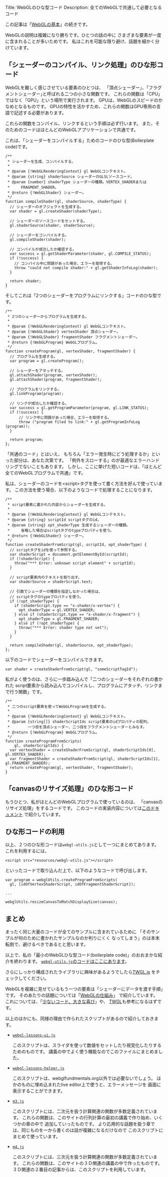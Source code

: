Title: WebGLのひな型コード
Description: 全てのWebGLで共通して必要となるコード

この記事は「[WebGLの基本](webgl-fundamentals.html)」の続きです。

WebGLの説明は複雑になり勝ちです。ひとつの話の中に
さまざまな要素が一度に含まれることが多いためです。
私はこれを可能な限り避け、話題を細かく分けています。

## 「シェーダーのコンパイル、リンク処理」のひな形コード

WebGLを難しく感じさせている要素のひとつは、
「頂点シェーダー」、「フラグメントシェーダー｣と呼ばれる二つの小さな関数です。
これらの関数は「CPU」ではなく「GPU」という場所で実行されます。
GPUは、WebGLのスピードのかなめとなるものです。
GPUの特性を活かすため、これらの関数はGPU専用の言語で記述する必要があります。

これらの関数をコンパイル、リンクするという手順は必ず行います。
また、そのためのコードはほとんどのWebGLアプリケーションで共通です。

これは、「シェーダーをコンパイルする」ためのコードのひな型(Boilerplate code)です。

    /**
     * シェーダーを生成、コンパイルする。
     *
     * @param {!WebGLRenderingContext} gl WebGLコンテキスト。
     * @param {string} shaderSource シェーダーのGLSLソースコード。
     * @param {number} shaderType シェーダーの種類。VERTEX_SHADERまたは
     *     FRAGMENT_SHADER。
     * @return {!WebGLShader} シェーダー。
     */
    function compileShader(gl, shaderSource, shaderType) {
      // シェーダーのオブジェクトを生成する。
      var shader = gl.createShader(shaderType);

      // シェーダーのソースコードをセットする。
      gl.shaderSource(shader, shaderSource);

      // シェーダーをコンパイルする。
      gl.compileShader(shader);

      // コンパイルが成功したか確認する。
      var success = gl.getShaderParameter(shader, gl.COMPILE_STATUS);
      if (!success) {
        // コンパイル中に問題があった場合、エラーを取得する。
        throw "could not compile shader:" + gl.getShaderInfoLog(shader);
      }

      return shader;
    }

そしてこれは「2つのシェーダーをプログラムにリンクする」コードのひな型です。

    /**
     * 2つのシェーダーからプログラムを生成する。
     *
     * @param {!WebGLRenderingContext) gl WebGLコンテキスト。
     * @param {!WebGLShader} vertexShader 頂点シェーダー。
     * @param {!WebGLShader} fragmentShader フラグメントシェーダー。
     * @return {!WebGLProgram} WebGLプログラム。
     */
    function createProgram(gl, vertexShader, fragmentShader) {
      // プログラムを生成する。
      var program = gl.createProgram();

      // シェーダーをアタッチする。
      gl.attachShader(program, vertexShader);
      gl.attachShader(program, fragmentShader);

      // プログラムをリンクする。
      gl.linkProgram(program);

      // リンクが成功したか確認する。
      var success = gl.getProgramParameter(program, gl.LINK_STATUS);
      if (!success) {
          // リンク中に問題があった場合、エラーを取得する。
          throw ("program filed to link:" + gl.getProgramInfoLog (program));
      }

      return program;
    };

「共通のコード」とはいえ、
もちろん「エラー発生時にどう処理するか」といった部分は、あなた次第です。
「例外をスローする」のが最適なエラーハンドリングでないこともあります。
しかし、ここに挙げた短いコードは、「ほとんど全てのWebGLプログラムで共通」です。


私は、シェーダーのコードを&lt;script&gt;タグを使って書く方法を好んで使っています。
この方法を使う場合、以下のようなコードで処理することになります。

    /**
     * script要素に書かれた内容からシェーダーを生成する。
     *
     * @param {!WebGLRenderingContext} gl WebGLコンテキスト。
     * @param {string} scriptId scriptタグのid。
     * @param {string} opt_shaderType 生成するシェーダーの種類。
     *     省略した場合はscriptタグのtypeプロパティを使う。
     * @return {!WebGLShader} シェーダー。
     */
    function createShaderFromScript(gl, scriptId, opt_shaderType) {
      // scriptタグをidを使って参照する。
      var shaderScript = document.getElementById(scriptId);
      if (!shaderScript) {
        throw("*** Error: unknown script element" + scriptId);
      }

      // script要素内のテキストを取り出す。
      var shaderSource = shaderScript.text;

      // 引数でシェーダーの種類を指定しなかった場合は、
      // scriptタグのtypeプロパティを使う。
      if (!opt_shaderType) {
        if (shaderScript.type == "x-shader/x-vertex") {
          opt_shaderType = gl.VERTEX_SHADER;
        } else if (shaderScript.type == "x-shader/x-fragment") {
          opt_shaderType = gl.FRAGMENT_SHADER;
        } else if (!opt_shaderType) {
          throw("*** Error: shader type not set");
        }
      }

      return compileShader(gl, shaderSource, opt_shaderType);
    };

以下のコードでシェーダーをコンパイルできます。

    var shader = createShaderFromScript(gl, "someScriptTagId");

私がよく使うのは、さらに一歩踏み込んで「二つのシェーダーをそれぞれの書かれた
script要素から読み込んでコンパイルし、プログラムにアタッチ、リンクまで行う関数」です。

    /**
     * 二つのscript要素を使ってWebGLProgramを生成する。
     *
     * @param {!WebGLRenderingContext} gl WebGLコンテキスト。
     * @param {string[]} shaderScriptIds script要素のidプロパティの配列。
     *        一つ目を頂点シェーダー、二つ目をフラグメントシェーダーとみなす。
     * @return {!WebGLProgram} WebGLプログラム。
     */
    function createProgramFromScripts(
        gl, shaderScriptIds) {
      var vertexShader = createShaderFromScript(gl, shaderScriptIds[0], gl.VERTEX_SHADER);
      var fragmentShader = createShaderFromScript(gl, shaderScriptIds[1], gl.FRAGMENT_SHADER);
      return createProgram(gl, vertexShader, fragmentShader);
    }


## 「canvasのリサイズ処理」のひな形コード

もうひとつ、私がほとんどのWebGLプログラムで使っているのは、
「canvasのリサイズ処理」をするコードです。
このコードの実装内容については[このドキュメント](webgl-resizing-the-canvas.html)
で紹介しています。

## ひな形コードの利用
以上、２つのひな形コードは`webgl-utils.js`として一つにまとめてあります。
これを利用するには、

    <script src="resources/webgl-utils.js"></script>

といったコードで取り込んだ上で、以下のようなコードで呼び出します。

    var program = webglUtils.createProgramFromScripts(
      gl, [idOfVertexShaderScript, idOfFragmentShaderScript]);

    ...

    webglUtils.resizeCanvasToMatchDisplaySize(canvas);

## まとめ

まったく同じ大量のコードが全てのサンプルに含まれているために
「そのサンプルが何のために書かれたサンプルなのか判りにくく
なってしまう」のは本末転倒で、避けるべきであるとと思います。

以上で、私の「最小のWebGLひな型コード(boilerplate code)」のおおまかな紹介を終わります。
[`webgl-utils.js`のコードはここにあります](../../resources/webgl-utils.js)。

さらにしっかり構成されたライブラリに興味があるようでしたら[TWGL.js](http://twgljs.org)
をチェックしてください。

WebGLを複雑に見せているもう一つの要素は「シェーダーにデータを渡す手順」です。
そのあたりの話題については「[WebGLの仕組み](webgl-how-it-works.html)」
で紹介しています。
これについては、「[少ないコード、大きな喜び](webgl-less-code-more-fun.html)」や、
[TWGL](http://twgljs.org)も参考になるはずです。

以上のほかにも、同様の理由で作られたスクリプトがあるので紹介しておきます。

*   [`webgl-lessons-ui.js`](../../resources/webgl-lessons-ui.js)

    このスクリプトは、スライダを使って数値をセットしたり視覚化したりするためのものです。
    講義の中でよく使う機能なのでこのファイルにまとめました。

*   [`webgl-lessons-helper.js`](../../resources/webgl-lessons-helper.js)

    このスクリプトは、webglfundmentals.org以外では必要ないでしょう。
    ほかのものに埋め込まれたlive editor上で使うと、エラーメッセージを
    画面に表示することができます。

*   [`m3.js`](../../resources/m3.js)

    このスクリプトには、二次元を扱う計算関連の関数が多数定義されています。
    これらの関数は、このサイトの行列計算の最初の講義で作り始め、いくつかの章の中で
    追加していったものです。
    より応用的な話題を扱う章では、同じものを一から書くのは話が複雑になるだけなので
    このスクリプトにまとめて使っています。

*   [`m4.js`](../../resources/m4.js)

    このスクリプトには、三次元を扱う計算関連の関数が多数定義されています。
    これらの関数は、このサイトの３Ｄ関連の講義の中で作ったものです。
    ３Ｄ関連の２番目の記事からは、このスクリプトを利用しています。
